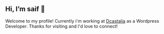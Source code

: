## Hi, I’m saif 👋
Welcome to my profile! Currently i'm working at [Dcastalia](https://dcastalia.com/)
 as a Wordpress Developer. Thanks for visiting and I'd love to connect!
